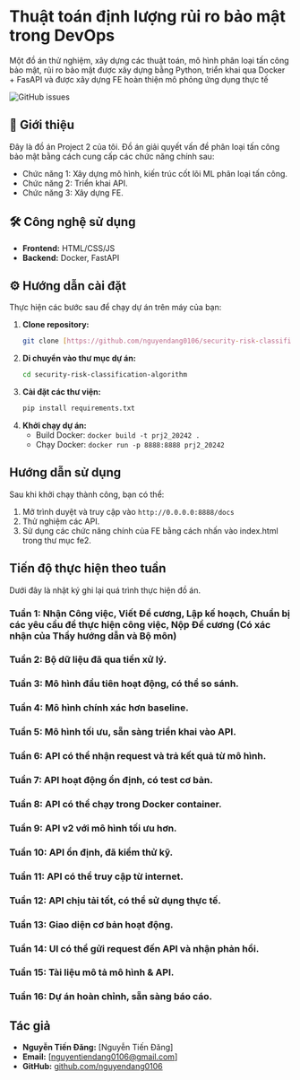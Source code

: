 # Thuật toán định lượng rủi ro bảo mật trong DevOps

Một đồ án thử nghiệm, xây dựng các thuật toán, mô hình phân loại tấn công bảo mật, rủi ro bảo mật được xây dựng bằng Python, triển khai qua Docker + FasAPI và được xây dựng FE hoàn thiện mô phỏng ứng dụng thực tế

![GitHub issues](https://img.shields.io/github/issues/nguyendang0106/security-risk-classification-algorithm)

## 📖 Giới thiệu

Đây là đồ án Project 2 của tôi. Đồ án giải quyết vấn đề phân loại tấn công bảo mật bằng cách cung cấp các chức năng chính sau:
* Chức năng 1: Xây dựng mô hình, kiến trúc cốt lõi ML phân loại tấn công.
* Chức năng 2: Triển khai API.
* Chức năng 3: Xây dựng FE.


## 🛠️ Công nghệ sử dụng

* **Frontend:** HTML/CSS/JS
* **Backend:** Docker, FastAPI

## ⚙️ Hướng dẫn cài đặt

Thực hiện các bước sau để chạy dự án trên máy của bạn:

1.  **Clone repository:**
    ```bash
    git clone [https://github.com/nguyendang0106/security-risk-classification-algorithm.git](https://github.com/nguyendang0106/security-risk-classification-algorithm.git)
    ```
2.  **Di chuyển vào thư mục dự án:**
    ```bash
    cd security-risk-classification-algorithm
    ```
3.  **Cài đặt các thư viện:**
    ```bash
    pip install requirements.txt
    ```
4.  **Khởi chạy dự án:**
    * Build Docker: `docker build -t prj2_20242 .` 
    * Chạy Docker: `docker run -p 8888:8888 prj2_20242`

##  Hướng dẫn sử dụng

Sau khi khởi chạy thành công, bạn có thể:
1.  Mở trình duyệt và truy cập vào `http://0.0.0.0:8888/docs`
2.  Thử nghiệm các API.
3.  Sử dụng các chức năng chính của FE bằng cách nhấn vào index.html trong thư mục fe2.

## Tiến độ thực hiện theo tuần

Dưới đây là nhật ký ghi lại quá trình thực hiện đồ án.

### Tuần 1: Nhận Công việc, Viết Đề cương, Lập kế hoạch, Chuẩn bị các yêu cầu đề thực hiện công việc, Nộp Đề cương (Có xác nhận của Thầy hướng dẫn và Bộ môn)
### Tuần 2: Bộ dữ liệu đã qua tiền xử lý.
### Tuần 3: Mô hình đầu tiên hoạt động, có thể so sánh.
### Tuần 4: Mô hình chính xác hơn baseline.
### Tuần 5: Mô hình tối ưu, sẵn sàng triển khai vào API.
### Tuần 6: API có thể nhận request và trả kết quả từ mô hình.
### Tuần 7: API hoạt động ổn định, có test cơ bản.
### Tuần 8: API có thể chạy trong Docker container.
### Tuần 9: API v2 với mô hình tối ưu hơn.
### Tuần 10: API ổn định, đã kiểm thử kỹ.
### Tuần 11: API có thể truy cập từ internet.
### Tuần 12: API chịu tải tốt, có thể sử dụng thực tế.
### Tuần 13: Giao diện cơ bản hoạt động.
### Tuần 14: UI có thể gửi request đến API và nhận phản hồi.
### Tuần 15: Tài liệu mô tả mô hình & API.
### Tuần 16: Dự án hoàn chỉnh, sẵn sàng báo cáo.

## Tác giả

* **Nguyễn Tiến Đăng:** [Nguyễn Tiến Đăng]
* **Email:** [nguyentiendang0106@gmail.com]
* **GitHub:** [github.com/nguyendang0106](https://github.com/nguyendang0106)
